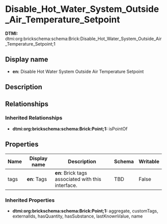 # Disable_Hot_Water_System_Outside_Air_Temperature_Setpoint
**DTMI:** dtmi:org:brickschema:schema:Brick:Disable_Hot_Water_System_Outside_Air_Temperature_Setpoint;1
## Display name
- **en:** Disable Hot Water System Outside Air Temperature Setpoint
## Description
## Relationships
### Inherited Relationships
* **dtmi:org:brickschema:schema:Brick:Point;1:** isPointOf
## Properties
|Name|Display name|Description|Schema|Writable|
|-|-|-|-|-|
|tags|**en**: Tags|**en**: Brick tags associated with this interface.|TBD|False|
### Inherited Properties
* **dtmi:org:brickschema:schema:Brick:Point;1:** aggregate, customTags, externalIds, hasQuantity, hasSubstance, lastKnownValue, name
